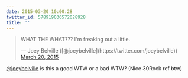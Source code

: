 ```yaml
---
date: 2015-03-20 10:00:28
twitter_id: 578919036572028928
title: ''
---
```


<blockquote class="twitter-tweet"><p lang="en" dir="ltr">WHAT THE WHAT???  I&#39;m freaking out a little.</p>&mdash; Joey Belville ([@joeybelville](https://twitter.com/joeybelville)) <a href="https://twitter.com/joeybelville/status/578917611813097474?ref_src=twsrc%5Etfw">March 20, 2015</a></blockquote>
<script async src="https://platform.twitter.com/widgets.js" charset="utf-8"></script>

[@joeybelville](https://twitter.com/joeybelville) is this a good WTW or a bad WTW? (Nice 30Rock ref btw)

